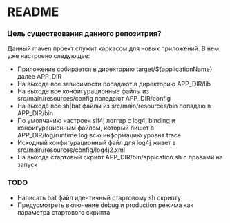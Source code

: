 # README #

### Цель существования данного репозитрия? ###

Данный maven проект служит каркасом для новых приложений. В нем уже настроено следующее:

* Приложение собирается в директорию target/${applicationName} далее APP_DIR
* На выходе все зависимости попадают в директорию APP_DIR/lib
* На выходе все конфигурационные файлы из src/main/resources/config попадают APP_DIR/config
* На выходе все sh|bat файлы из src/main/resources/bin попадаю в APP_DIR/bin
* По умолчанию настроен slf4j логгер с log4j binding и конфигурационным файлом, который пишет в APP_DIR/log/runtime.log всю информацию уровня trace 
* Исходный конфигурационный файл для log4j живет в src/main/resources/config/log4j2.xml
*  На выходе стартовый скрипт APP_DIR/bin/applcation.sh с правами на запуск

### TODO ###

* Написать bat файл идентичный стартовому sh скрипту
* Предусмотреть включение debug и production режима как параметра стартового скрипта